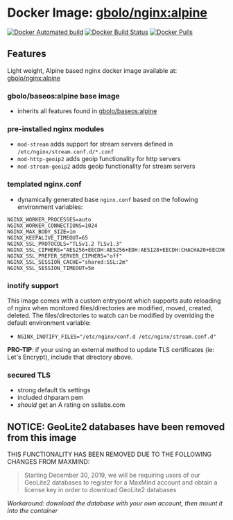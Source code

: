 # Docker Image: [gbolo/nginx:alpine](https://hub.docker.com/r/gbolo/nginx/)

[![Docker Automated build](https://img.shields.io/docker/automated/gbolo/nginx.svg)]()
[![Docker Build Status](https://img.shields.io/docker/build/gbolo/nginx.svg)]()
[![Docker Pulls](https://img.shields.io/docker/pulls/gbolo/nginx.svg)]()

## Features

Light weight, Alpine based nginx docker image available at: [gbolo/nginx:alpine](https://hub.docker.com/r/gbolo/nginx/)

### gbolo/baseos:alpine base image
 - inherits all features found in [gbolo/baseos:alpine](https://hub.docker.com/r/gbolo/baseos)

### pre-installed nginx modules
 - `mod-stream` adds support for stream servers defined in `/etc/nginx/stream.conf.d/*.conf`
 - `mod-http-geoip2` adds geoip functionality for http servers
 - `mod-stream-geoip2` adds geoip functionality for stream servers

### templated nginx.conf
 - dynamically generated base `nginx.conf` based on the following environment variables:
 ```
 NGINX_WORKER_PROCESSES=auto
 NGINX_WORKER_CONNECTIONS=1024
 NGINX_MAX_BODY_SIZE=1m
 NGINX_KEEPALIVE_TIMEOUT=65
 NGINX_SSL_PROTOCOLS="TLSv1.2 TLSv1.3"
 NGINX_SSL_CIPHERS="AES256+EECDH:AES256+EDH:AES128+EECDH:CHACHA20+EECDH:!aNULL:!SHA1:!SHA256:!SHA384"
 NGINX_SSL_PREFER_SERVER_CIPHERS="off"
 NGINX_SSL_SESSION_CACHE="shared:SSL:2m"
 NGINX_SSL_SESSION_TIMEOUT=5m
 ```

### inotify support
This image comes with a custom entrypoint which supports auto reloading of nginx
when monitored files/directories are modified, moved, created, deleted.
The files/directories to watch can be modified by overriding the default environment variable:
 - `NGINX_INOTIFY_FILES="/etc/nginx/conf.d /etc/nginx/stream.conf.d"`

**PRO-TIP**: if your using an external method to update TLS certificates (ie: Let's Encrypt), include that directory above.

### secured TLS
 - strong default tls settings
 - included dhparam pem
 - *should* get an A rating on ssllabs.com

## NOTICE: GeoLite2 databases have been removed from this image
THIS FUNCTIONALITY HAS BEEN REMOVED DUE TO THE FOLLOWING CHANGES FROM MAXMIND:
> Starting December 30, 2019, we will be requiring users of our GeoLite2 databases
> to register for a MaxMind account and obtain a license key in order to download GeoLite2 databases

*Workaround: download the database with your own account, then mount it into the container*
